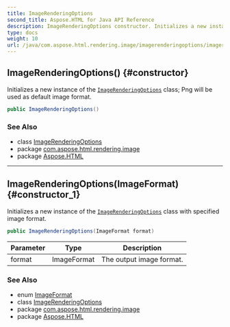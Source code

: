 ```yaml
---
title: ImageRenderingOptions
second_title: Aspose.HTML for Java API Reference
description: ImageRenderingOptions constructor. Initializes a new instance of the ImageRenderingOptions class Png will be used as default image format
type: docs
weight: 10
url: /java/com.aspose.html.rendering.image/imagerenderingoptions/imagerenderingoptions/
---
```

## ImageRenderingOptions() {#constructor}

Initializes a new instance of the [`ImageRenderingOptions`](../) class; Png will be used as default image format.

```java
public ImageRenderingOptions()
```

### See Also

* class [ImageRenderingOptions](../)
* package [com.aspose.html.rendering.image](../../../com.aspose.html.rendering.image/)
* package [Aspose.HTML](../../../)

---

## ImageRenderingOptions(ImageFormat) {#constructor_1}

Initializes a new instance of the [`ImageRenderingOptions`](../) class with specified image format.

```java
public ImageRenderingOptions(ImageFormat format)
```

| Parameter | Type | Description |
| --- | --- | --- |
| format | ImageFormat | The output image format. |

### See Also

* enum [ImageFormat](../../imageformat/)
* class [ImageRenderingOptions](../)
* package [com.aspose.html.rendering.image](../../../com.aspose.html.rendering.image/)
* package [Aspose.HTML](../../../)
